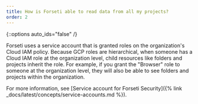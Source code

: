 ```yaml
---
title: How is Forseti able to read data from all my projects?
order: 2
---
```

{::options auto_ids="false" /}

Forseti uses a service account that is granted roles on the organization's
Cloud IAM policy. Because GCP roles are hierarchical, when someone has 
a Cloud IAM role at the organization level, child resources like folders and
projects inherit the role. For example, if you grant the "Browser" role 
to someone at the organization level, they will also be able to see folders and 
projects within the organization.

For more information, see 
[Service account for Forseti Security]({% link _docs/latest/concepts/service-accounts.md %}).
